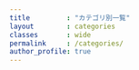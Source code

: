 ```yaml
---
title         : "カテゴリ別一覧"
layout        : categories
classes       : wide
permalink     : /categories/
author_profile: true
---
```


